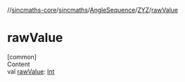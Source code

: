 //[sincmaths-core](../../../../index.md)/[sincmaths](../../index.md)/[AngleSequence](../index.md)/[ZYZ](index.md)/[rawValue](raw-value.md)



# rawValue  
[common]  
Content  
val [rawValue](raw-value.md): [Int](https://kotlinlang.org/api/latest/jvm/stdlib/kotlin/-int/index.html)  



